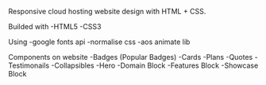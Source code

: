 Responsive cloud hosting website design with HTML + CSS.

Builded with
-HTML5
-CSS3

Using
-google fonts api
-normalise css
-aos animate lib

Components on website
-Badges (Popular Badges)
-Cards
-Plans
-Quotes
-Testimonails
-Collapsibles
-Hero
-Domain Block
-Features Block
-Showcase Block
